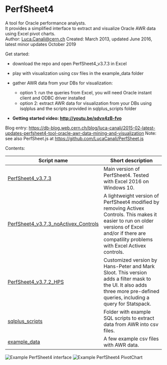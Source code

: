 # PerfSheet4

A tool for Oracle performance analysts.  
It provides a simplified interface to extract and visualize Oracle AWR data using Excel pivot charts.  
Author: Luca.Canali@cern.ch 
Created: March 2013, updated June 2016, latest minor updates October 2019  

Get started:

- download the repo and open PerfSheet4_v3.7.3 in Excel
- play with visualization using csv files in the example_data folder
- gather AWR data from your DBs for visualization:
  - option 1: run the queries from Excel, you will need Oracle instant client and ODBC driver installed
  - option 2: extract AWR data for visualization from your DBs using isqlplus and the scripts provided in sqlplus_scripts folder

- **Getting started video: http://youtu.be/sdvx4zB-fvo**

Blog entry: https://db-blog.web.cern.ch/blog/luca-canali/2015-02-latest-updates-perfsheet4-tool-oracle-awr-data-mining-and-visualization
Note: see also PerfSheet.js at https://github.com/LucaCanali/PerfSheet.js  

Contents:  

| Script name             | Short description
| ----------------------- | ------------------------------------------------------------------------------------------------------------
| [PerfSheet4_v3.7.3](PerfSheet4_v3.7.3.xlsm)| Main version of PerfSheet4. Tested with Excel 2016 on Windows 10.
| [PerfSheet4_v3.7.3_noActivex_Controls](PerfSheet4_v3.7.3_noActivex_Controls.xlsm) | A lightweight version of PerfSheet4 modified by removing Activex Controls. This makes it easier to run on older versions of Excel and/or if there are compatility problems with Excel Activex controls.
| [PerfSheet4_v3.7.2_HPS](PerfSheet4_v3.7.2_HPS.xlsm) | Customized version by Hans-Peter and Mark Sloot. This version adds a filter mask to the UI. It also adds three more pre-defined queries, including a query for Statspack.
| [sqlplus_scripts](sqlplus_scripts) | Folder with example SQL scripts to extract data from AWR into csv files.
| [example_data](example_data) | A few example csv files with AWR data.


![Example PerfSheet4 interface](http://3.bp.blogspot.com/-Vd5j72FpdIU/VOJWn6i37HI/AAAAAAAAEoM/N8MBLUhnmQI/s1600/blog_PerfSheet4_v37.png)
![Example PerfSheet4 PivotChart](http://3.bp.blogspot.com/-RwUARWt1gNk/VN5osDj-rYI/AAAAAAAAEns/O1l_kbKhEtc/s1600/blog_perfsheet4_v37_graph_IO%2B_annotated.png)


